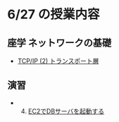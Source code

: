 # 6/27 の授業内容
## 座学 ネットワークの基礎
* [TCP/IP (2) トランスポート層](https://www.youtube.com/watch?v=erY_CkAVSYE)

## 演習
* 4. [EC2でDBサーバを起動する](./課題/02.EC2でDBサーバを起動する/README.md)
